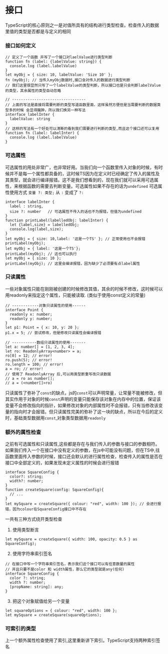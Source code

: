 # 接口
TypeScript的核心原则之一是对值所具有的结构进行类型检查。检查传入的数据里值的类型是否都是与定义的相同
### 接口如何定义
```
// 定义了一个函数 并写了一个接口对laelValue进行类型判断
function fn (label: {labelValue: string}) {
  console.log (label.labelValue)
}
let myObj = { size: 10, labelValue: 'Size 10' };
fn (myObj); // 当传入myObj数据时,接口会对传入的数据进行类型判断
// 我们这里很显然只写了一个labelValue的类型判断，所以接口也是只会判断labelValue的类型，其余属性的类型自动忽略

// ---------------------------------
// 上面的写法是直接将需要判断的类型写道函数里面，这样虽然方便但是当需要判断的数据类型多的时候 会显得臃肿，所以我们换另一种写法
interface labelInter {
  labelValue: string
}
// 这样的写法有一个好处可以清晰的看到我们需要进行判断的类型,而且这个接口还可以复用
function fn (label: labelInter) {
  console.log (label.labelValue)
}
```
### 可选属性
可选属性的用处非常广，也非常好用。当我们向一个函数里传入对象的时候，有时候并不是每一个属性都具备的，这时候TS因为在定义时已经确定了传入的属性及其类型，就会进行编译报错。这不是我们想看到的，现在我们就可以采用可选属性，来根据函数的需要去判断变量。可选属性如果不存在的话为`undefined`
可选属性使用方式 `变量 ?: 类型;`  从 `:` 变成了 `?:`
```
interface labelInter {
  label : string,
  size ?: number   // 可选属性不传入的话也不为报错，但值为undefined
}
function printLabel(labelledObj: labelInter) {
  let {label,size} = labelledObj;
  console.log(label,size);
}
let myObj = { size: 10,label: '这是一个TS' }; // 正常使用也不会报错
printLabel(myObj);
let myObj = { label: '这是一个TS'};
printLabel(myObj); // 这也可以执行
let myObj = { size: 10 };
printLabel(myObj); // 这里会编译报错，因为缺少了必须要有点label属性
```
### 只读属性
一些对象属性只能在刚刚被创建的时候修改其值，其余的时候不修改，这时候可以用readonly来指定这个属性，只能被读取. (类似于使用const定义的常量)
```
// ------------对象只读属性的使用------
interface Point {
  readonly x: number;
  readonly y: number;
}
let p1: Point = { x: 10, y: 20 };
p1.x = 5; // 尝试修改，但是修改只读属性会编译报错

// -----------数组只读属性的使用-------
let a: number[] = [1, 2, 3, 4];
let ro: ReadonlyArray<number> = a;
ro[0] = 12; // error!
ro.push(5); // error!
ro.length = 100; // error!
a = ro; // error!
// 使用了 ReadonlyArray 后,可以用类型断重写改只读数据
// a = ro as number[];
// a = (<number[]>ro)
```
只读属性了弥补了`const`的缺点，js的`const`可以声明常量，让常量不能被修改，但其实作用于对象的时候`const`声明的变量只能保存该对象在内存中的位置，保证该变量不会修改指向的指针，如果修改对象的内部属性时不会报错，只有当修改该变量的指向时才会报错。但只读属性完美的弥补了这一块的缺点，所以在今后的定义时，基础类型数据用`const`,对象类型数据用`readonly`

### 额外的属性检查
之前有可选属性和只读属性,这些都是存在与我们传入的参数与接口的参数相符。如果我们传入一个在接口中没有定义的参数，在js中可能没有问题，但在TS中,往函数里面传入参数的时候，接口还会默认的进行属性检查，检查传入的属性是否在接口中全部定义的，如果发现未定义属性的时候会进行报错
```
interface SquareConfig {
  color?: string;
  width?: number;
}
function createSquare(config: SquareConfig){
  // ...
}
let mySquare = createSquare({ colour: "red", width: 100 }); // 会进行报错，因为colour在SquareConfig接口中不存在
```
一共有三种方式绕开类型检查
1. 使用类型断言
```
let mySquare = createSquare({ width: 100, opacity: 0.5 } as SquareConfig);
```
2. 使用字符串索引签名
```
// 在接口中写一个字符串索引签名，表示我们这个接口可以有任意数量的属性
// 并且只要不是color 和 width属性，那么它的类型就是any(任何)
interface SquareConfig {
  color ?: string;
  width ?: number;
  [propName: string]: any;
}
```
3. 把这个对象赋值给另一个变量
```
let squareOptions = { colour: "red", width: 100 };
let mySquare = createSquare(squareOptions);
```

### 可索引的类型
上一个额外属性检查使用了索引,这里重新讲下索引。TypeScript支持两种索引签名